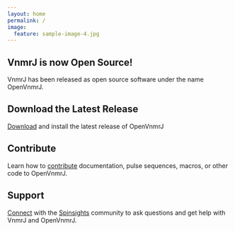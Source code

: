 ```yaml
---
layout: home
permalink: /
image:
  feature: sample-image-4.jpg
---
```


<div class="tiles">

<div class="tile">
  <h2 class="post-title">VnmrJ is now Open Source!</h2>
  <p class="post-excerpt">VnmrJ has been released as open source software under the name OpenVnmrJ.</p>
</div><!-- /.tile -->

<div class="tile">
  <h2 class="post-title">Download the Latest Release</h2>
  <p class="post-excerpt"><a href="http://openvnmrj.org/Download">Download</a> and install the latest release of OpenVnmrJ</p>
</div><!-- /.tile -->

<div class="tile">
  <h2 class="post-title">Contribute</h2>
  <p class="post-excerpt">Learn how to <a href="http://openvnmrj.org/Contributing">contribute</a> documentation, pulse sequences, macros, or other code to OpenVnmrJ.</p>
</div><!-- /.tile -->

<div class="tile">
  <h2 class="post-title">Support</h2>
<a href="http://spinsights.chem.agilent.com">Connect</a> with the <a href="https://spinsights.chem.agilent.com">Spinsights</a> community to ask questions and get help with VnmrJ and OpenVnmrJ.
</div><!-- /.tile -->

</div><!-- /.tiles -->
